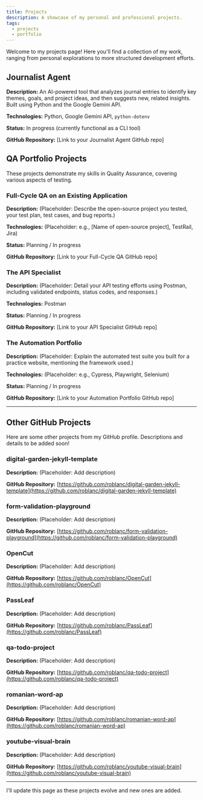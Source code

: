 ```yaml
---
title: Projects
description: A showcase of my personal and professional projects.
tags:
  - projects
  - portfolio
---
```


Welcome to my projects page! Here you'll find a collection of my work, ranging from personal explorations to more structured development efforts.

## Journalist Agent

**Description:** An AI-powered tool that analyzes journal entries to identify key themes, goals, and project ideas, and then suggests new, related insights. Built using Python and the Google Gemini API.

**Technologies:** Python, Google Gemini API, `python-dotenv`

**Status:** In progress (currently functional as a CLI tool)

**GitHub Repository:** [Link to your Journalist Agent GitHub repo]

## QA Portfolio Projects

These projects demonstrate my skills in Quality Assurance, covering various aspects of testing.

### Full-Cycle QA on an Existing Application

**Description:** (Placeholder: Describe the open-source project you tested, your test plan, test cases, and bug reports.)

**Technologies:** (Placeholder: e.g., [Name of open-source project], TestRail, Jira)

**Status:** Planning / In progress

**GitHub Repository:** [Link to your Full-Cycle QA GitHub repo]

### The API Specialist

**Description:** (Placeholder: Detail your API testing efforts using Postman, including validated endpoints, status codes, and responses.)

**Technologies:** Postman

**Status:** Planning / In progress

**GitHub Repository:** [Link to your API Specialist GitHub repo]

### The Automation Portfolio

**Description:** (Placeholder: Explain the automated test suite you built for a practice website, mentioning the framework used.)

**Technologies:** (Placeholder: e.g., Cypress, Playwright, Selenium)

**Status:** Planning / In progress

**GitHub Repository:** [Link to your Automation Portfolio GitHub repo]

---

## Other GitHub Projects

Here are some other projects from my GitHub profile. Descriptions and details to be added soon!

### digital-garden-jekyll-template

**Description:** (Placeholder: Add description)

**GitHub Repository:** [https://github.com/roblanc/digital-garden-jekyll-template](https://github.com/roblanc/digital-garden-jekyll-template)

### form-validation-playground

**Description:** (Placeholder: Add description)

**GitHub Repository:** [https://github.com/roblanc/form-validation-playground](https://github.com/roblanc/form-validation-playground)

### OpenCut

**Description:** (Placeholder: Add description)

**GitHub Repository:** [https://github.com/roblanc/OpenCut](https://github.com/roblanc/OpenCut)

### PassLeaf

**Description:** (Placeholder: Add description)

**GitHub Repository:** [https://github.com/roblanc/PassLeaf](https://github.com/roblanc/PassLeaf)

### qa-todo-project

**Description:** (Placeholder: Add description)

**GitHub Repository:** [https://github.com/roblanc/qa-todo-project](https://github.com/roblanc/qa-todo-project)

### romanian-word-ap

**Description:** (Placeholder: Add description)

**GitHub Repository:** [https://github.com/roblanc/romanian-word-ap](https://github.com/roblanc/romanian-word-ap)

### youtube-visual-brain

**Description:** (Placeholder: Add description)

**GitHub Repository:** [https://github.com/roblanc/youtube-visual-brain](https://github.com/roblanc/youtube-visual-brain)

---

I'll update this page as these projects evolve and new ones are added.